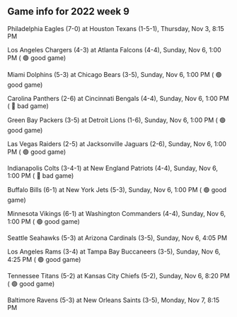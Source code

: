 ## Game info for 2022 week 9
Philadelphia Eagles (7-0) at Houston Texans (1-5-1), Thursday, Nov 3, 8:15 PM



Los Angeles Chargers (4-3) at Atlanta Falcons (4-4), Sunday, Nov 6, 1:00 PM (	:green_circle: good game)

Miami Dolphins (5-3) at Chicago Bears (3-5), Sunday, Nov 6, 1:00 PM (	:green_circle: good game)

Carolina Panthers (2-6) at Cincinnati Bengals (4-4), Sunday, Nov 6, 1:00 PM (	:red_circle: bad game)

Green Bay Packers (3-5) at Detroit Lions (1-6), Sunday, Nov 6, 1:00 PM (	:green_circle: good game)

Las Vegas Raiders (2-5) at Jacksonville Jaguars (2-6), Sunday, Nov 6, 1:00 PM (	:green_circle: good game)

Indianapolis Colts (3-4-1) at New England Patriots (4-4), Sunday, Nov 6, 1:00 PM (	:red_circle: bad game)

Buffalo Bills (6-1) at New York Jets (5-3), Sunday, Nov 6, 1:00 PM (	:green_circle: good game)

Minnesota Vikings (6-1) at Washington Commanders (4-4), Sunday, Nov 6, 1:00 PM (	:green_circle: good game)



Seattle Seahawks (5-3) at Arizona Cardinals (3-5), Sunday, Nov 6, 4:05 PM

Los Angeles Rams (3-4) at Tampa Bay Buccaneers (3-5), Sunday, Nov 6, 4:25 PM (	:green_circle: good game)



Tennessee Titans (5-2) at Kansas City Chiefs (5-2), Sunday, Nov 6, 8:20 PM (	:green_circle: good game)



Baltimore Ravens (5-3) at New Orleans Saints (3-5), Monday, Nov 7, 8:15 PM

